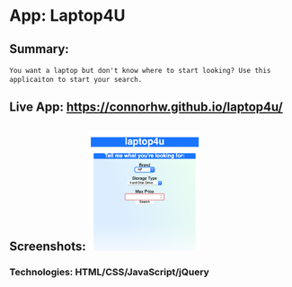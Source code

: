 # App: Laptop4U

## Summary: 
    You want a laptop but don't know where to start looking? Use this applicaiton to start your search. 

## Live App: https://connorhw.github.io/laptop4u/

## Screenshots: <img src="images1/search-criteria.png" width='200'>

### Technologies: HTML/CSS/JavaScript/jQuery
